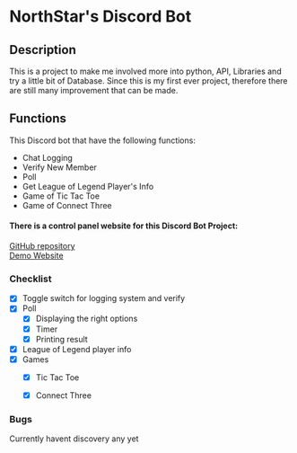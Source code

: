 # NorthStar's Discord Bot

## Description
This is a project to make me involved more into python, API, Libraries and try a little bit of Database. Since this is my first ever project, therefore there are still many improvement that can be made. 

## Functions
This Discord bot that have the following functions:
- Chat Logging
- Verify New Member
- Poll 
- Get League of Legend Player's Info
- Game of Tic Tac Toe
- Game of Connect Three

#### There is a control panel website for this Discord Bot Project:<br>

[GitHub repository](https://github.com/yakultproducer/WEB-NorthStar)
<br>
[Demo Website](https://northstargalaxy.azurewebsites.net/)


### Checklist
- [X] Toggle switch for logging system and verify
- [X] Poll
  - [X] Displaying the right options
  - [X] Timer
  - [X] Printing result
- [X] League of Legend player info
- [X] Games
  - [X] Tic Tac Toe
  - [X] Connect Three


### Bugs
Currently havent discovery any yet


